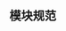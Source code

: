 ## 模块规范

### <script />
    - 脚本变多时，需要手动管理加载顺序
    - 不同脚本之间逻辑调用，需要通过全局变量的方式
    - 没有 html 怎么办？

### CommonJS 模块规范
- JS社区发起，在Node.js上应用并推广
- 后续也影响到了浏览器端JS

